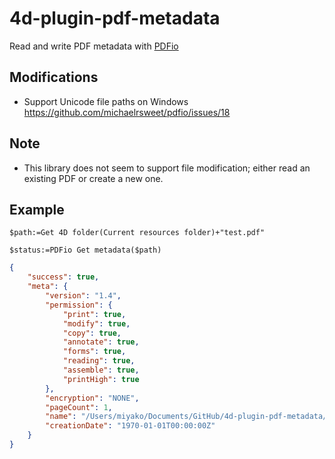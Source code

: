 # 4d-plugin-pdf-metadata
Read and write PDF metadata with [PDFio](https://github.com/michaelrsweet/pdfio)

## Modifications

* Support Unicode file paths on Windows https://github.com/michaelrsweet/pdfio/issues/18

## Note

* This library does not seem to support file modification; either read an existing PDF or create a new one.

## Example

```4d
$path:=Get 4D folder(Current resources folder)+"test.pdf"

$status:=PDFio Get metadata($path)
```

```json
{
	"success": true,
	"meta": {
		"version": "1.4",
		"permission": {
			"print": true,
			"modify": true,
			"copy": true,
			"annotate": true,
			"forms": true,
			"reading": true,
			"assemble": true,
			"printHigh": true
		},
		"encryption": "NONE",
		"pageCount": 1,
		"name": "/Users/miyako/Documents/GitHub/4d-plugin-pdf-metadata/pdfio/test/Resources/test.pdf",
		"creationDate": "1970-01-01T00:00:00Z"
	}
}
```
